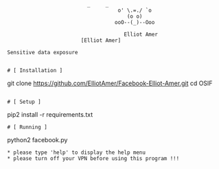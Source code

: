                               _     _
                                        o' \.=./ `o
                                           (o o)          
                                       ooO--(_)--Ooo
                                       
                                          Elliot Amer
                            [Elliot Amer]
```
Sensitive data exposure


# [ Installation ]
```
git clone https://github.com/ElliotAmer/Facebook-Elliot-Amer.git 
cd OSIF

```

# [ Setup ]
```
pip2 install -r requirements.txt
```
# [ Running ]
```
python2 facebook.py
```
* please type 'help' to display the help menu
* please turn off your VPN before using this program !!!
